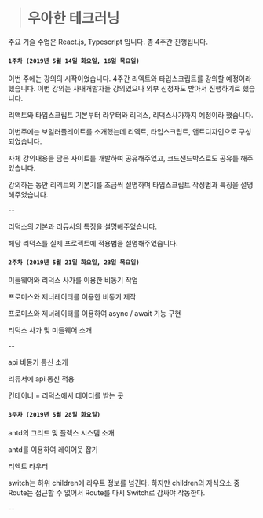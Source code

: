 > # 우아한 테크러닝

주요 기술 수업은 React.js, Typescript 입니다. 총 4주간 진행됩니다.

#### `1주차 (2019년 5월 14일 화요일, 16일 목요일)`
이번 주에는 강의의 시작이었습니다. 4주간 리엑트와 타입스크립트를 강의할 예정이라 했습니다. 이번 강의는 사내개발자들 강의였으나 외부 신청자도 받아서 진행하기로 했습니다.

리액트와 타입스크립트 기본부터 라우터와 리덕스, 리덕스사가까지 예정이라 했습니다.

이번주에는 보일러플레이트를 소개했는데 리엑트, 타입스크립트, 앤트디자인으로 구성되었습니다.

자체 강의내용을 담은 사이트를 개발하여 공유해주었고, 코드샌드박스로도 공유를 해주었습니다.

강의하는 동안 리엑트의 기본기를 조금씩 설명하며 타입스크립트 작성법과 특징을 설명해주었습니다.

--

리덕스의 기본과 리듀서의 특징을 설명해주었습니다.

해당 리덕스를 실제 프로젝트에 적용법을 설명해주었습니다.

#### `2주차 (2019년 5월 21일 화요일, 23일 목요일)`
미들웨어와 리덕스 사가를 이용한 비동기 작업

프로미스와 제너레이터를 이용한 비동기 제작

프로미스와 제너레이터를 이용하여 async / await 기능 구현

리덕스 사가 및 미들웨어 소개

--

api 비동기 통신 소개

리듀서에 api 통신 적용

컨테이너 = 리덕스에서 데이터를 받는 곳

#### `3주차 (2019년 5월 28일 화요일)`
antd의 그리드 및 플렉스 시스템 소개

antd를 이용하여 레이어웃 잡기

리엑트 라우터

switch는 하위 children에 라우트 정보를 넘긴다.
하지만 children의 자식요소 중 Route는 접근할 수 없어서 Route를 다시 Switch로 감싸야 작동한다.

--
